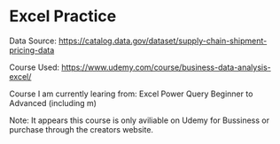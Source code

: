 # Excel Practice

Data Source: https://catalog.data.gov/dataset/supply-chain-shipment-pricing-data

Course Used: https://www.udemy.com/course/business-data-analysis-excel/

Course I am currently learing from: Excel Power Query Beginner to Advanced (including m)

Note: It appears this course is only aviliable on Udemy for Bussiness or purchase through the creators website. 
